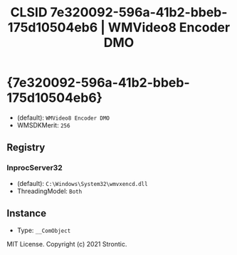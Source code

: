﻿---
title: "CLSID 7e320092-596a-41b2-bbeb-175d10504eb6 | WMVideo8 Encoder DMO"
excerpt: What is COM-Object CLSID 7e320092-596a-41b2-bbeb-175d10504eb6?
---

# {7e320092-596a-41b2-bbeb-175d10504eb6}

* (default): `WMVideo8 Encoder DMO`
* WMSDKMerit: `256`

## Registry


### InprocServer32

* (default): `C:\Windows\System32\wmvxencd.dll`
* ThreadingModel: `Both`

## Instance

* Type: `__ComObject`

MIT License. Copyright (c) 2021 Strontic.



